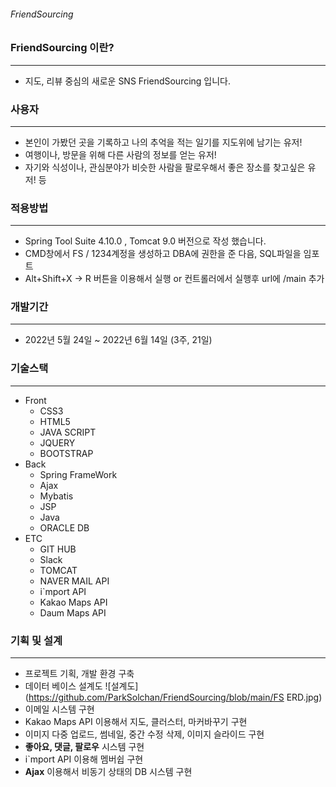 
###### FriendSourcing

### FriendSourcing 이란? 
---
+ 지도, 리뷰 중심의 새로운 SNS FriendSourcing 입니다.

### 사용자
---
+ 본인이 가봤던 곳을 기록하고 나의 추억을 적는 일기를 지도위에 남기는 유저!
+ 여행이나, 방문을 위해 다른 사람의 정보를 얻는 유저! 
+ 자기와 식성이나, 관심분야가 비슷한 사람을 팔로우해서 좋은 장소를 찾고싶은 유저! 등

### 적용방법
---
+ Spring Tool Suite 4.10.0 , Tomcat 9.0 버전으로 작성 했습니다.
+ CMD창에서 FS / 1234계정을 생성하고 DBA에 권한을 준 다음, SQL파일을 임포트
+ Alt+Shift+X -> R 버튼을 이용해서 실행 or 컨트롤러에서 실행후 url에 /main 추가  

### 개발기간
---
+ 2022년 5월 24일 ~ 2022년 6월 14일 (3주, 21일)

### 기술스택
---
+ Front
  + CSS3
  + HTML5
  + JAVA SCRIPT
  + JQUERY
  + BOOTSTRAP
+ Back
  + Spring FrameWork
  + Ajax
  + Mybatis
  + JSP
  + Java
  + ORACLE DB
+ ETC
  + GIT HUB
  + Slack
  + TOMCAT
  + NAVER MAIL API
  + i`mport API
  + Kakao Maps API
  + Daum Maps API
 
### 기획 및 설계
---
+ 프로젝트 기획, 개발 환경 구축
+ 데이터 베이스 설계도 ![설계도](https://github.com/ParkSolchan/FriendSourcing/blob/main/FS ERD.jpg)
+ 이메일 시스템 구현
+ Kakao Maps API 이용해서 지도, 클러스터, 마커바꾸기 구현
+ 이미지 다중 업로드, 썸네일, 중간 수정 삭제, 이미지 슬라이드 구현 
+ __좋아요, 댓글, 팔로우__ 시스템 구현
+ i`mport API 이용해 멤버쉽 구현
+ __Ajax__ 이용해서 비동기 상태의 DB 시스템 구현
